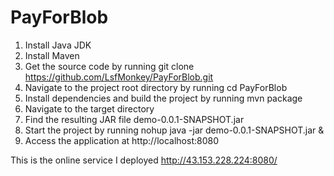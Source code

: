 # PayForBlob
1. Install Java JDK
2. Install Maven
3. Get the source code by running git clone https://github.com/LsfMonkey/PayForBlob.git
4. Navigate to the project root directory by running cd PayForBlob
5. Install dependencies and build the project by running mvn package
6. Navigate to the target directory
7. Find the resulting JAR file demo-0.0.1-SNAPSHOT.jar
8. Start the project by running nohup java -jar demo-0.0.1-SNAPSHOT.jar &
9. Access the application at http://localhost:8080

This is the online service I deployed
http://43.153.228.224:8080/

